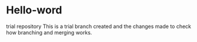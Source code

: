 # Hello-word
trial repository
This is a trial branch created and the changes made to check how branching and merging works.
